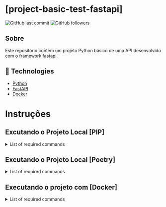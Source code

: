 # [project-basic-test-fastapi]

![GitHub last commit](https://img.shields.io/github/last-commit/FernandoCelmer/project-basic-test-fastapi)
![GitHub followers](https://img.shields.io/github/followers/FernandoCelmer?label=Fernando%20Celmer&style=social)

## Sobre
Este repositório contém um projeto Python básico de uma API desenvolvido com o framework fastapi.

## 🚀 Technologies

- [Python](https://www.python.org/) 
- [FastAPI](https://fastapi.tiangolo.com/)
- [Docker](https://docs.docker.com/)

# Instruções
## Excutando o Projeto Local [PIP]

<details>
  <summary>List of required commands</summary>

 - Crie um novo ambiente virtual Python
```bash
virtualenv -p python3.9 venv
```
 - Ative o ambiente virtual
```bash
source venv/bin/activate
```
 - Instale os requerimentos com o PIP
```bash
pip install -r requirements.txt
```
 - Execute a aplicação
```
uvicorn app.main:app --host 0.0.0.0 --reload
```

 </details>


## Excutando o Projeto Local [Poetry]

  <details>
  <summary>List of required commands</summary>
 
 - Instalando Poetry
 ```
 curl -sSL https://raw.githubusercontent.com/python-poetry/poetry/master/get-poetry.py | python -
 ```

  - Ative o ambiente virtual
```bash
poetry shell
```
 - Instale os requerimentos
```bash
poetry install
```

 </details>
   
## Executando o projeto com [Docker]

<details>
  <summary>List of required commands</summary>
 
 - Construindo a imagem Docker

```bash
sudo docker build --tag fastapi/dev --file docker/Dockerfile .
```

 - Iniciando o contêiner Docker

```bash
sudo docker run --name my_fastapi -d -p 80:80 fastapi/dev
```

 </details>
